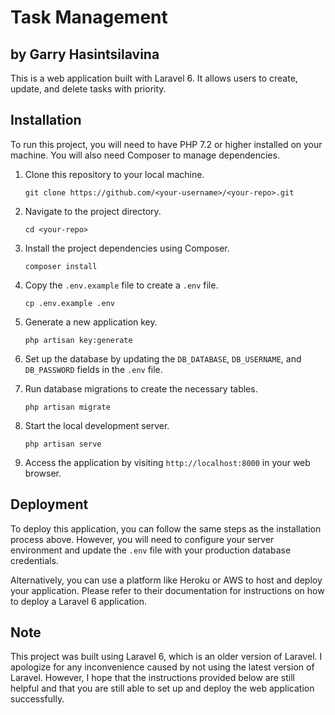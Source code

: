 # Task Management
## by Garry Hasintsilavina

This is a web application built with Laravel 6. It allows users to create, update, and delete tasks with priority. 

## Installation

To run this project, you will need to have PHP 7.2 or higher installed on your machine. You will also need Composer to manage dependencies.

1. Clone this repository to your local machine.

   ```
   git clone https://github.com/<your-username>/<your-repo>.git
   ```

2. Navigate to the project directory.

   ```
   cd <your-repo>
   ```

3. Install the project dependencies using Composer.

   ```
   composer install
   ```

4. Copy the `.env.example` file to create a `.env` file.

   ```
   cp .env.example .env
   ```

5. Generate a new application key.

   ```
   php artisan key:generate
   ```

6. Set up the database by updating the `DB_DATABASE`, `DB_USERNAME`, and `DB_PASSWORD` fields in the `.env` file.

7. Run database migrations to create the necessary tables.

   ```
   php artisan migrate
   ```

8. Start the local development server.

   ```
   php artisan serve
   ```

9. Access the application by visiting `http://localhost:8000` in your web browser.

## Deployment

To deploy this application, you can follow the same steps as the installation process above. However, you will need to configure your server environment and update the `.env` file with your production database credentials.

Alternatively, you can use a platform like Heroku or AWS to host and deploy your application. Please refer to their documentation for instructions on how to deploy a Laravel 6 application.

## Note

This project was built using Laravel 6, which is an older version of Laravel. I apologize for any inconvenience caused by not using the latest version of Laravel. However, I hope that the instructions provided below are still helpful and that you are still able to set up and deploy the web application successfully.
